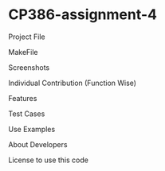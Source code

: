 # CP386-assignment-4

Project File

MakeFile

Screenshots

Individual Contribution (Function Wise)

Features

Test Cases 

Use Examples

About Developers

License to use this code
